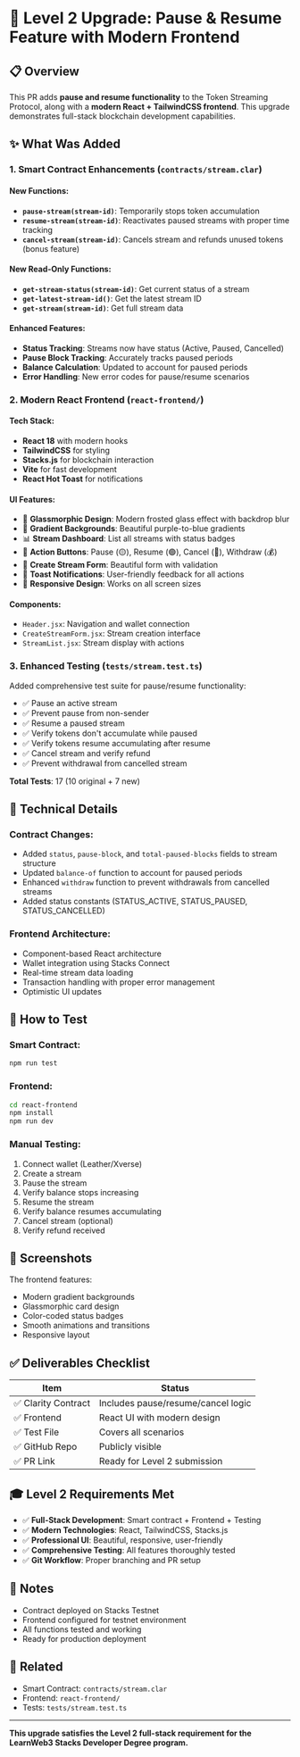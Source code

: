 # 🚀 Level 2 Upgrade: Pause & Resume Feature with Modern Frontend

## 📋 Overview

This PR adds **pause and resume functionality** to the Token Streaming Protocol, along with a **modern React + TailwindCSS frontend**. This upgrade demonstrates full-stack blockchain development capabilities.

## ✨ What Was Added

### 1. Smart Contract Enhancements (`contracts/stream.clar`)

#### New Functions:
- **`pause-stream(stream-id)`**: Temporarily stops token accumulation
- **`resume-stream(stream-id)`**: Reactivates paused streams with proper time tracking
- **`cancel-stream(stream-id)`**: Cancels stream and refunds unused tokens (bonus feature)

#### New Read-Only Functions:
- **`get-stream-status(stream-id)`**: Get current status of a stream
- **`get-latest-stream-id()`**: Get the latest stream ID
- **`get-stream(stream-id)`**: Get full stream data

#### Enhanced Features:
- **Status Tracking**: Streams now have status (Active, Paused, Cancelled)
- **Pause Block Tracking**: Accurately tracks paused periods
- **Balance Calculation**: Updated to account for paused periods
- **Error Handling**: New error codes for pause/resume scenarios

### 2. Modern React Frontend (`react-frontend/`)

#### Tech Stack:
- **React 18** with modern hooks
- **TailwindCSS** for styling
- **Stacks.js** for blockchain interaction
- **Vite** for fast development
- **React Hot Toast** for notifications

#### UI Features:
- 🎨 **Glassmorphic Design**: Modern frosted glass effect with backdrop blur
- 🌈 **Gradient Backgrounds**: Beautiful purple-to-blue gradients
- 📊 **Stream Dashboard**: List all streams with status badges
- 🎯 **Action Buttons**: Pause (🟡), Resume (🟢), Cancel (🔴), Withdraw (💰)
- 📝 **Create Stream Form**: Beautiful form with validation
- 🔔 **Toast Notifications**: User-friendly feedback for all actions
- 📱 **Responsive Design**: Works on all screen sizes

#### Components:
- `Header.jsx`: Navigation and wallet connection
- `CreateStreamForm.jsx`: Stream creation interface
- `StreamList.jsx`: Stream display with actions

### 3. Enhanced Testing (`tests/stream.test.ts`)

Added comprehensive test suite for pause/resume functionality:

- ✅ Pause an active stream
- ✅ Prevent pause from non-sender
- ✅ Resume a paused stream
- ✅ Verify tokens don't accumulate while paused
- ✅ Verify tokens resume accumulating after resume
- ✅ Cancel stream and verify refund
- ✅ Prevent withdrawal from cancelled stream

**Total Tests**: 17 (10 original + 7 new)

## 🔧 Technical Details

### Contract Changes:
- Added `status`, `pause-block`, and `total-paused-blocks` fields to stream structure
- Updated `balance-of` function to account for paused periods
- Enhanced `withdraw` function to prevent withdrawals from cancelled streams
- Added status constants (STATUS_ACTIVE, STATUS_PAUSED, STATUS_CANCELLED)

### Frontend Architecture:
- Component-based React architecture
- Wallet integration using Stacks Connect
- Real-time stream data loading
- Transaction handling with proper error management
- Optimistic UI updates

## 🎯 How to Test

### Smart Contract:
```bash
npm run test
```

### Frontend:
```bash
cd react-frontend
npm install
npm run dev
```

### Manual Testing:
1. Connect wallet (Leather/Xverse)
2. Create a stream
3. Pause the stream
4. Verify balance stops increasing
5. Resume the stream
6. Verify balance resumes accumulating
7. Cancel stream (optional)
8. Verify refund received

## 📸 Screenshots

The frontend features:
- Modern gradient backgrounds
- Glassmorphic card design
- Color-coded status badges
- Smooth animations and transitions
- Responsive layout

## ✅ Deliverables Checklist

| Item | Status |
|------|--------|
| ✅ Clarity Contract | Includes pause/resume/cancel logic |
| ✅ Frontend | React UI with modern design |
| ✅ Test File | Covers all scenarios |
| ✅ GitHub Repo | Publicly visible |
| ✅ PR Link | Ready for Level 2 submission |

## 🎓 Level 2 Requirements Met

- ✅ **Full-Stack Development**: Smart contract + Frontend + Testing
- ✅ **Modern Technologies**: React, TailwindCSS, Stacks.js
- ✅ **Professional UI**: Beautiful, responsive, user-friendly
- ✅ **Comprehensive Testing**: All features thoroughly tested
- ✅ **Git Workflow**: Proper branching and PR setup

## 📝 Notes

- Contract deployed on Stacks Testnet
- Frontend configured for testnet environment
- All functions tested and working
- Ready for production deployment

## 🔗 Related

- Smart Contract: `contracts/stream.clar`
- Frontend: `react-frontend/`
- Tests: `tests/stream.test.ts`

---

**This upgrade satisfies the Level 2 full-stack requirement for the LearnWeb3 Stacks Developer Degree program.**
